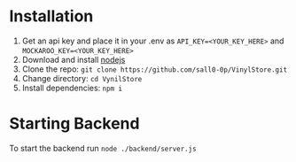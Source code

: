 # Installation
1. Get an api key and place it in your .env as `API_KEY=<YOUR_KEY_HERE>` and `MOCKAROO_KEY=<YOUR_KEY_HERE>`
2. Download and install [nodejs](https://nodejs.org/en/download)
3. Clone the repo: `git clone https://github.com/sall0-0p/VinylStore.git`
4. Change directory: `cd VynilStore`
5. Install dependencies: `npm i`

# Starting Backend
To start the backend run `node ./backend/server.js`
